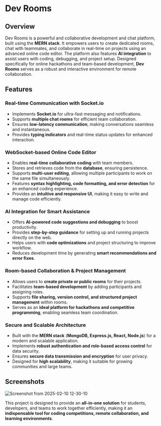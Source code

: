 # Dev Rooms

## Overview
Dev Rooms is a powerful and collaborative development and chat platform, built using the **MERN stack**. It empowers users to create dedicated rooms, chat with teammates, and collaborate in real-time on projects using an advanced online code editor. The platform also features **AI integration** to assist users with coding, debugging, and project setup. Designed specifically for online hackathons and team-based development, **Dev Rooms** serves as a robust and interactive environment for remote collaboration.

## Features

### Real-time Communication with Socket.io
- Implements **Socket.io** for ultra-fast messaging and notifications.
- Supports **multiple chat rooms** for efficient team collaboration.
- Ensures **low-latency communication**, making conversations seamless and instantaneous.
- Provides **typing indicators** and real-time status updates for enhanced interaction.

### WebSocket-based Online Code Editor
- Enables **real-time collaborative coding** with team members.
- Stores and retrieves code from the **database**, ensuring persistence.
- Supports **multi-user editing**, allowing multiple participants to work on the same file simultaneously.
- Features **syntax highlighting, code formatting, and error detection** for an enhanced coding experience.
- Provides an **intuitive and responsive UI**, making it easy to write and manage code efficiently.

### AI Integration for Smart Assistance
- Offers **AI-powered code suggestions and debugging** to boost productivity.
- Provides **step-by-step guidance** for setting up and running projects directly on the web.
- Helps users with **code optimizations** and project structuring to improve workflow.
- Reduces development time by generating **smart recommendations and error fixes**.

### Room-based Collaboration & Project Management
- Allows users to **create private or public rooms** for their projects.
- Facilitates **team-based development** by adding participants and assigning roles.
- Supports **file sharing, version control, and structured project management** within rooms.
- Serves as an **ideal platform for hackathons and competitive programming**, enabling seamless team coordination.

### Secure and Scalable Architecture
- Built with the **MERN stack** (**MongoDB, Express.js, React, Node.js**) for a modern and scalable application.
- Implements **robust authentication and role-based access control** for data security.
- Ensures **secure data transmission and encryption** for user privacy.
- Designed for **high scalability**, making it suitable for growing communities and large teams.

## Screenshots
![Screenshot from 2025-02-10 12-30-10](https://github.com/user-attachments/assets/f159f075-bd3f-4dc5-bd93-a2d458e1affc)

This project is designed to provide an **all-in-one solution** for students, developers, and teams to work together efficiently, making it an **indispensable tool for coding competitions, remote collaboration, and learning environments**.
